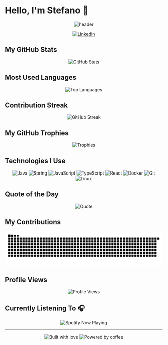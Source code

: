 # Hello, I'm Stefano 👋

<div align="center">
  <img src="https://raw.githubusercontent.com/steph-ieffam/steph-ieffam/main/header.gif" width="800" height="300" alt="header" />
</div>

<p align="center">
  <a href="https://linkedin.com/in/stefanomaffeiit">
    <img src="https://img.shields.io/badge/LinkedIn-0077B5?style=for-the-badge&logo=linkedin&logoColor=white" alt="LinkedIn" />
  </a>
</p>

## My GitHub Stats

<p align="center">
  <img src="https://github-readme-stats.vercel.app/api?username=steph-ieffam&show_icons=true&theme=dark&count_private=true" alt="GitHub Stats" />
</p>

## Most Used Languages

<p align="center">
  <img src="https://github-readme-stats.vercel.app/api/top-langs/?username=steph-ieffam&layout=compact&theme=dark" alt="Top Languages" />
</p>

## Contribution Streak

<p align="center">
  <img src="https://github-readme-streak-stats.herokuapp.com/?user=steph-ieffam&theme=dark" alt="GitHub Streak" />
</p>

## My GitHub Trophies

<p align="center">
  <img src="https://github-profile-trophy.vercel.app/?username=steph-ieffam&theme=darkhub&no-frame=true&column=7" alt="Trophies" />
</p>

## Technologies I Use

<p align="center">
  <img src="https://img.shields.io/badge/java-%23ED8B00.svg?style=for-the-badge&logo=openjdk&logoColor=white" alt="Java" />
  <img src="https://img.shields.io/badge/spring-%236DB33F.svg?style=for-the-badge&logo=spring&logoColor=white" alt="Spring" />
  <img src="https://img.shields.io/badge/javascript-%23323330.svg?style=for-the-badge&logo=javascript&logoColor=%23F7DF1E" alt="JavaScript" />
  <img src="https://img.shields.io/badge/typescript-%23007ACC.svg?style=for-the-badge&logo=typescript&logoColor=white" alt="TypeScript" />
  <img src="https://img.shields.io/badge/react-%2320232a.svg?style=for-the-badge&logo=react&logoColor=%2361DAFB" alt="React" />
  <img src="https://img.shields.io/badge/docker-%230db7ed.svg?style=for-the-badge&logo=docker&logoColor=white" alt="Docker" />
  <img src="https://img.shields.io/badge/git-%23F05033.svg?style=for-the-badge&logo=git&logoColor=white" alt="Git" />
  <img src="https://img.shields.io/badge/linux-%23FCC624.svg?style=for-the-badge&logo=linux&logoColor=black" alt="Linux" />
</p>

## Quote of the Day

<p align="center">
  <img src="https://quotes-github-readme.vercel.app/api?type=horizontal&theme=dark" alt="Quote" />
</p>

## My Contributions

<p align="center">
  <img src="https://github.com/steph-ieffam/steph-ieffam/blob/output/github-contribution-grid-snake-dark.svg" alt="Snake animation" />
</p>

## Profile Views

<p align="center">
  <img src="https://komarev.com/ghpvc/?username=steph-ieffam&color=blueviolet&style=flat-square" alt="Profile Views" />
</p>

## Currently Listening To 🎧

<p align="center">
  <img src="https://novatorem-nu-seven.vercel.app/api/spotify" alt="Spotify Now Playing" />
</p>

<!-- 
## My Latest Blog Posts
BLOG-POST-LIST:START 
BLOG-POST-LIST:END
-->

---

<p align="center">
  <img src="https://forthebadge.com/images/badges/built-with-love.svg" alt="Built with love" />
  <img src="https://forthebadge.com/images/badges/powered-by-coffee.svg" alt="Powered by coffee" />
</p>
